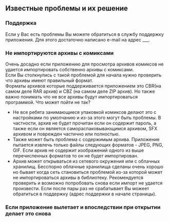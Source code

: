 ## Известные проблемы и их решение

### Поддержка

Если у Вас есть проблемы Вы можете обратиться в службу поддержку приложения. Для этого достаточно написано e-mail на адрес ___.

### Не импортируются архивы с комиксами

Очень досадно если приложению для просмотра архивов комиксов не удается импортировать собственно архивы с комиксами.  
Если Вы столкнулись с такой проблемой для начала нужно проверить что архивы имеют правильный формат.  
Форматы архивов которые поддерживается приложением это CBR(на самом деле RAR архив) и CBZ (на самом деле ZIP архив). Но также важно понимать что не все архивы будут импортироваться программой. Что может пойти не так?
* Не все ребята занимающиеся упаковкой комиксов делают это с настройками по умолчанию и из-за этого могут быть проблемы. В частности, архив не будет прочитан если он содержит пароль, а также если он является самораспаковывающимся архивом, SFX архивом и поврежден частично или полностью.
* Также может быть проблема с содержимым архива. Приложение пытается извлечь только файлы следующих форматов - JPEG, PNG, GIF. Если архив не содержит изображений одного из выше перечисленных форматов то он не будет импортирован.
* Архив может открываться из сетевого окружения или с облачных хранилищ. Бесспорно облачные хранилища сделаны очень хорошо но бывает когда сеть становиться проблемой из-за которой может не импортироваться архивы в библиотеку. Рекомендуется проверить и возможно попробовать снова если импорт не удается произвести. Если после пары раз не срабатывает Вы можеет обратиться в поддержку (адрес поддержки в начале страницы).

### Если приложение вылетает и впоследствии при открытии делает это снова


